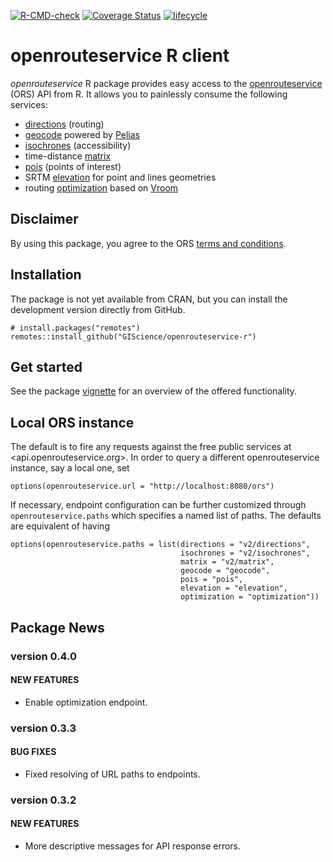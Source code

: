 [![R-CMD-check](https://github.com/GIScience/openrouteservice-r/actions/workflows/R-CMD-check.yaml/badge.svg)](https://github.com/GIScience/openrouteservice-r/actions/workflows/R-CMD-check.yaml)
[![Coverage
Status](https://img.shields.io/codecov/c/github/GIScience/openrouteservice-r/master.svg)](https://app.codecov.io/github/GIScience/openrouteservice-r?branch=master)
[![lifecycle](https://lifecycle.r-lib.org/articles/figures/lifecycle-experimental.svg)](https://lifecycle.r-lib.org/articles/stages.html#experimental)

openrouteservice R client
=========================

*openrouteservice* R package provides easy access to the
[openrouteservice](https://openrouteservice.org) (ORS) API from R. It
allows you to painlessly consume the following services:

-   [directions](https://openrouteservice.org/dev/#/api-docs/v2/directions/%7Bprofile%7D/post)
    (routing)
-   [geocode](https://openrouteservice.org/dev/#/api-docs/geocode)
    powered by [Pelias](https://pelias.io)
-   [isochrones](https://openrouteservice.org/dev/#/api-docs/v2/isochrones/%7Bprofile%7D/post)
    (accessibility)
-   time-distance
    [matrix](https://openrouteservice.org/dev/#/api-docs/v2/matrix/%7Bprofile%7D/post)
-   [pois](https://openrouteservice.org/dev/#/api-docs/pois/post)
    (points of interest)
-   SRTM
    [elevation](https://openrouteservice.org/dev/#/api-docs/elevation)
    for point and lines geometries
-   routing
    [optimization](https://openrouteservice.org/dev/#/api-docs/optimization/post)
    based on [Vroom](http://vroom-project.org/)

Disclaimer
----------

By using this package, you agree to the ORS [terms and
conditions](https://openrouteservice.org/terms-of-service/).

Installation
------------

The package is not yet available from CRAN, but you can install the
development version directly from GitHub.

    # install.packages("remotes")
    remotes::install_github("GIScience/openrouteservice-r")

Get started
-----------

See the package
[vignette](https://giscience.github.io/openrouteservice-r/articles/openrouteservice.html)
for an overview of the offered functionality.

Local ORS instance
------------------

The default is to fire any requests against the free public services at
&lt;api.openrouteservice.org&gt;. In order to query a different
openrouteservice instance, say a local one, set

    options(openrouteservice.url = "http://localhost:8080/ors")

If necessary, endpoint configuration can be further customized through
`openrouteservice.paths` which specifies a named list of paths. The
defaults are equivalent of having

    options(openrouteservice.paths = list(directions = "v2/directions",
                                          isochrones = "v2/isochrones",
                                          matrix = "v2/matrix",
                                          geocode = "geocode",
                                          pois = "pois",
                                          elevation = "elevation",
                                          optimization = "optimization"))

Package News
------------

### version 0.4.0

#### NEW FEATURES

-   Enable optimization endpoint.

### version 0.3.3

#### BUG FIXES

-   Fixed resolving of URL paths to endpoints.

### version 0.3.2

#### NEW FEATURES

-   More descriptive messages for API response errors.
